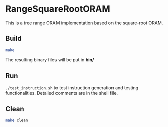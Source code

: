 # RangeSquareRootORAM

This is a tree range ORAM implementation based on the square-root ORAM.

## Build

```bash
make
```

The resulting binary files will be put in **bin/**

## Run

`./test_instruction.sh` to test instruction generation and testing functionalities. Detailed comments are in the shell file.

## Clean

```bash
make clean
```
